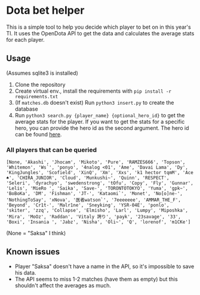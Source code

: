 # Dota bet helper

This is a simple tool to help you decide which player to bet on in this year's TI. It uses the OpenDota API to get the data and calculates the average stats for each player.

## Usage

(Assumes sqlite3 is installed)

1. Clone the repository
2. Create virtual env., install the requirements with `pip install -r requirements.txt`
3. (If `matches.db` doesn't exist) Run `python3 insert.py` to create the database
4. Run `python3 search.py {player_name} {optional_hero_id}` to get the average stats for the player. If you want to get the stats for a specific hero, you can provide the hero id as the second argument. The hero id can be found [here](https://liquipedia.net/dota2/Hero_ID).

### All players that can be queried

```
[None, 'Akashi', 'Jhocam', 'Mikoto', 'Pure', 'RAMZES666', 'Topson', 'Whitemon', 'Ws`', 'ponyo', '4nalog <01', 'Ame', 'Davai Lama', 'Dy', 'KingJungles', 'Scofield', 'XinQ', 'Xm', 'Xxs', 'k1 hector tqmM', 'Ace ♠', 'CHIRA_JUNIOR', 'Cloud', 'Munkushi~', 'Quinn', 'RESPECT', 'Seleri', 'dyrachyo', 'swedenstrong', 'tOfu', 'Copy', 'Fly', 'Gunnar', 'Lelis', 'MieRo ', 'Saika', 'Save-', 'TORONTOTOKYO', 'Yuma', 'gpk~', 'BoBoKa', 'DM', 'Fishman', 'JT-', 'Kataomi`', 'Monet', 'No[o]ne-', 'NothingToSay', 'xNova', '医者watson`', '7eeeeeee', 'AMMAR_THE_F', 'Beyond', 'Cr1t-', 'Malr1ne', 'Sneyking', 'YSR-04E', 'ponlo', 'skiter', 'zzq', 'Collapse', 'Elmisho', 'Larl', 'Lumpy', 'Miposhka', 'Mira', 'MoOz', 'Raddan', 'Vitaly 誇り', 'payk', '23savage', '33', 'Boxi', 'Insania ', 'Jabz', 'Nisha', 'Oli~', 'Q', 'lorenof', 'm1CKe']
```

(None = "Saksa" I think)

## Known issues

- Player "Saksa" doesn't have a name in the API, so it's impossible to save his data.
- The API seems to miss 1-2 matches (have them as empty) but this shouldn't affect the averages as much.
